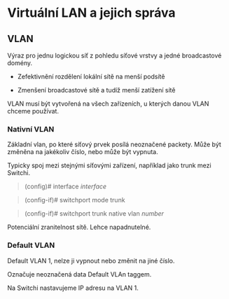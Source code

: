 # **Virtuální LAN a jejich správa**

## **VLAN**

Výraz pro jednu logickou síť z pohledu síťové vrstvy a jedné broadcastové domény.

* Zefektivnění rozdělení lokální sítě na menší podsítě

* Zmenšení broadcastové sítě a tudíž menší zatížení sítě

VLAN musí být vytvořená na všech zařízeních, u kterých danou VLAN chceme používat.

### **Nativní VLAN**

Základní vlan, po které síťový prvek posílá neoznačené packety. Může být změněna na jakékoliv číslo, nebo může být vypnuta.

Typicky spoj mezi stejnými síťovými zařízení, například jako trunk mezi Switchi.

> (config)# interface *interface*

> (config-if)# switchport mode trunk

> (config-if)# switchport trunk native vlan *number*

Potenciální zranitelnost sítě. Lehce napadnutelné.

### **Default VLAN**

Default VLAN 1, nelze ji vypnout nebo změnit na jiné číslo.

Označuje neoznačená data Default VLAn taggem.

Na Switchi nastavujeme IP adresu na VLAN 1.
